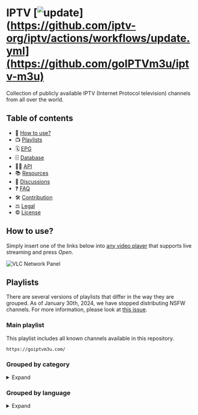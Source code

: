# IPTV [![update](https://github.com/iptv-org/iptv/actions/workflows/update.yml/badge.svg)](https://github.com/iptv-org/iptv/actions/workflows/update.yml](https://github.com/goIPTVm3u/iptv-m3u)

Collection of publicly available IPTV (Internet Protocol television) channels from all over the world.

## Table of contents

- 🚀 [How to use?](#how-to-use)
- 📺 [Playlists](#playlists)
- 🗓 [EPG](#epg)
- 🗄 [Database](#database)
- 👨‍💻 [API](#api)
- 📚 [Resources](#resources)
- 💬 [Discussions](#discussions)
- ❓ [FAQ](#faq)
- 🛠 [Contribution](#contribution)
- ⚖ [Legal](#legal)
- © [License](#license)

## How to use?

Simply insert one of the links below into [any video player](https://goiptvm3u.com/) that supports live streaming and press _Open_.

![VLC Network Panel](https://github.com/iptv-org/iptv/raw/master/.readme/preview.png)

## Playlists

There are several versions of playlists that differ in the way they are grouped. As of January 30th, 2024, we have stopped distributing NSFW channels. For more information, please look at [this issue](https://github.com/iptv-org/iptv/issues/15723).

### Main playlist

This playlist includes all known channels available in this repository.

```
https://goiptvm3u.com/
```

### Grouped by category

<details>
<summary>Expand</summary>
<br>

Playlist in which each channel has its _category_ as a group title:

```
https://goiptvm3u.com/
```

Same thing, but split up into separate files:

<!-- prettier-ignore -->
<table>
  <thead>
    <tr><th align="left">Category</th><th align="left">Channels</th><th align="left">Playlist</th></tr>
  </thead>
  <tbody>
    <tr><td>Animation</td><td align="right">67</td><td nowrap><code>https://goiptvm3u.com/</code></td></tr>
    <tr><td>Auto</td><td align="right">16</td><td nowrap><code>https://goiptvm3u.com/</code></td></tr>
    <tr><td>Business</td><td align="right">64</td><td nowrap><code>https://goiptvm3u.com/</code></td></tr>
    <tr><td>Classic</td><td align="right">52</td><td nowrap><code>https://goiptvm3u.com/</code></td></tr>
    <tr><td>Comedy</td><td align="right">52</td><td nowrap><code>https://goiptvm3u.com/</code></td></tr>
    <tr><td>Cooking</td><td align="right">25</td><td nowrap><code>https://goiptvm3u.com/</code></td></tr>
    <tr><td>Culture</td><td align="right">92</td><td nowrap><code>https://goiptvm3u.com/</code></td></tr>
    <tr><td>Documentary</td><td align="right">70</td><td nowrap><code>https://goiptvm3u.com/</code></td></tr>
    <tr><td>Education</td><td align="right">109</td><td nowrap><code>https://goiptvm3u.com/</code></td></tr>
    <tr><td>Entertainment</td><td align="right">416</td><td nowrap><code>https://goiptvm3u.com/</code></td></tr>
    <tr><td>Family</td><td align="right">42</td><td nowrap><code>https://goiptvm3u.com/</code></td></tr>
    <tr><td>General</td><td align="right">1481</td><td nowrap><code>https://goiptvm3u.com/</code></td></tr>
    <tr><td>Kids</td><td align="right">211</td><td nowrap><code>https://goiptvm3u.com/</code></td></tr>
    <tr><td>Legislative</td><td align="right">174</td><td nowrap><code>https://goiptvm3u.com/</code></td></tr>
    <tr><td>Lifestyle</td><td align="right">78</td><td nowrap><code>https://goiptvm3u.com/</code></td></tr>
    <tr><td>Movies</td><td align="right">294</td><td nowrap><code>https://goiptvm3u.com/</code></td></tr>
    <tr><td>Music</td><td align="right">578</td><td nowrap><code>https://goiptvm3u.com/</code></td></tr>
    <tr><td>News</td><td align="right">778</td><td nowrap><code>https://goiptvm3u.com/</code></td></tr>
    <tr><td>Outdoor</td><td align="right">43</td><td nowrap><code>https://goiptvm3u.com/</code></td></tr>
    <tr><td>Relax</td><td align="right">4</td><td nowrap><code>https://goiptvm3u.com/</code></td></tr>
    <tr><td>Religious</td><td align="right">565</td><td nowrap><code>https://goiptvm3u.com/</code></td></tr>
    <tr><td>Science</td><td align="right">24</td><td nowrap><code>https://goiptvm3u.com/</code></td></tr>
    <tr><td>Series</td><td align="right">166</td><td nowrap><code>https://goiptvm3u.com/</code></td></tr>
    <tr><td>Shop</td><td align="right">79</td><td nowrap><code>https://goiptvm3u.com/</code></td></tr>
    <tr><td>Sports</td><td align="right">218</td><td nowrap><code>https://goiptvm3u.com/</code></td></tr>
    <tr><td>Travel</td><td align="right">27</td><td nowrap><code>https://goiptvm3u.com/</code></td></tr>
    <tr><td>Weather</td><td align="right">13</td><td nowrap><code>https://goiptvm3u.com/</code></td></tr>
    <tr><td>XXX</td><td align="right">0</td><td nowrap><code>https://goiptvm3u.com/</code></td></tr>
    <tr><td>Undefined</td><td align="right">5135</td><td nowrap><code>https://goiptvm3u.com/</code></td></tr>
  </tbody>
</table>

</details>

### Grouped by language

<details>
<summary>Expand</summary>
<br>

Playlist in which each channel has its _language_ as a group title:

```
https://goiptvm3u.com/
```

<details>
<summary>Expand</summary>
<br>

Playlist in which each channel has its _region_ as a group title:

```
https://goiptvm3u.com/
```

Same thing, but split up into separate files:

<!-- prettier-ignore -->
<table>
  <thead>
    <tr><th align="left">Region</th><th align="left">Channels</th><th align="left">Playlist</th></tr>
  </thead>
  <tbody>
    <tr><td align="left">Africa</td><td align="right">515</td><td align="left" nowrap><code>https://goiptvm3u.com/</code></td></tr>
    <tr><td align="left">Americas</td><td align="right">4170</td><td align="left" nowrap><code>https://goiptvm3u.com/</code></td></tr>
    <tr><td align="left">Arab world</td><td align="right">404</td><td align="left" nowrap><code>https://goiptvm3u.com/</code></td></tr>
    <tr><td align="left">Asia</td><td align="right">2989</td><td align="left" nowrap><code>https://goiptvm3u.com/</code></td></tr>
    <tr><td align="left">Asia-Pacific</td><td align="right">2020</td><td align="left" nowrap><code>https://goiptvm3u.com/</code></td></tr>
    <tr><td align="left">Association of Southeast Asian Nations</td><td align="right">393</td><td align="left" nowrap><code>https://goiptvm3u.com/</code></td></tr>
    <tr><td align="left">Balkan</td><td align="right">669</td><td align="left" nowrap><code>https://goiptvm3u.com/</code></td></tr>
    <tr><td align="left">Benelux</td><td align="right">237</td><td align="left" nowrap><code>https://goiptvm3u.com/</code></td></tr>
    <tr><td align="left">Caribbean</td><td align="right">278</td><td align="left" nowrap><code>https://goiptvm3u.com/</code></td></tr>
    <tr><td align="left">Central America</td><td align="right">372</td><td align="left" nowrap><code>https://goiptvm3u.com/</code></td></tr>
    <tr><td align="left">Central and Eastern Europe</td><td align="right">1069</td><td align="left" nowrap><code>https://goiptvm3u.com/</code></td></tr>
    <tr><td align="left">Central Asia</td><td align="right">80</td><td align="left" nowrap><code>https://goiptvm3u.com/</code></td></tr>
    <tr><td align="left">Commonwealth of Independent States</td><td align="right">458</td><td align="left" nowrap><code>https://goiptvm3u.com/</code></td></tr>
    <tr><td align="left">Europe</td><td align="right">3323</td><td align="left" nowrap><code>https://goiptvm3u.com/</code></td></tr>
    <tr><td align="left">Europe, the Middle East and Africa</td><td align="right">4179</td><td align="left" nowrap><code>https://goiptvm3u.com/</code></td></tr>
    <tr><td align="left">European Union</td><td align="right">2223</td><td align="left" nowrap><code>https://goiptvm3u.com/</code></td></tr>
    <tr><td align="left">Hispanic America</td><td align="right">1896</td><td align="left" nowrap><code>https://goiptvm3u.com/</code></td></tr>
    <tr><td align="left">Latin America</td><td align="right">2196</td><td align="left" nowrap><code>https://goiptvm3u.com/</code></td></tr>
    <tr><td align="left">Latin America and the Caribbean</td><td align="right">2223</td><td align="left" nowrap><code>https://goiptvm3u.com/</code></td></tr>
    <tr><td align="left">Maghreb</td><td align="right">61</td><td align="left" nowrap><code>https://goiptvm3u.com/</code></td></tr>
    <tr><td align="left">Middle East</td><td align="right">664</td><td align="left" nowrap><code>https://goiptvm3u.com/</code></td></tr>
    <tr><td align="left">Middle East and North Africa</td><td align="right">714</td><td align="left" nowrap><code>https://goiptvm3u.com/</code></td></tr>
    <tr><td align="left">Nordics</td><td align="right">96</td><td align="left" nowrap><code>https://goiptvm3u.com/</code></td></tr>
    <tr><td align="left">North America</td><td align="right">2818</td><td align="left" nowrap><code>https://goiptvm3u.com/</code></td></tr>
    <tr><td align="left">Northern America</td><td align="right">1948</td><td align="left" nowrap><code>https://goiptvm3u.com/</code></td></tr>
    <tr><td align="left">Northern Europe</td><td align="right">132</td><td align="left" nowrap><code>https://goiptvm3u.com/</code></td></tr>
    <tr><td align="left">Oceania</td><td align="right">84</td><td align="left" nowrap><code>https://goiptvm3u.com/</code></td></tr>
    <tr><td align="left">South America</td><td align="right">1360</td><td align="left" nowrap><code>https://goiptvm3u.com/</code></td></tr>
    <tr><td align="left">South Asia</td><td align="right">605</td><td align="left" nowrap><code>https://goiptvm3u.com/</code></td></tr>
    <tr><td align="left">Southeast Asia</td><td align="right">406</td><td align="left" nowrap><code>https://goiptvm3u.com/</code></td></tr>
    <tr><td align="left">Southern Europe</td><td align="right">1129</td><td align="left" nowrap><code>https://goiptvm3u.com/</code></td></tr>
    <tr><td align="left">Sub-Saharan Africa</td><td align="right">424</td><td align="left" nowrap><code>https://goiptvm3u.com/</code></td></tr>
    <tr><td align="left">West Africa</td><td align="right">179</td><td align="left" nowrap><code>https://goiptvm3u.com/</code></td></tr>
    <tr><td align="left">Western Europe</td><td align="right">1003</td><td align="left" nowrap><code>https://goiptvm3u.com/</code></td></tr>
  </tbody>
</table>

</details>

## EPG

[Electronic Program Guide](https://en.wikipedia.org/wiki/Electronic_program_guide) for most of the channels can be downloaded using utilities published in the [iptv-org/epg](https://goiptvm3u.com/) repository.



### Backers

<a href="https://goiptvm3u.com/"><img src="https://opencollective.com/iptv-org/backers.svg?width=890" /></a>

### Contributors

<a href="https://goiptvm3u.com/"><img src="https://opencollective.com/iptv-org/contributors.svg?width=890" /></a>

## Legal

No video files are stored in this repository. The repository simply contains user-submitted links to publicly available video stream URLs, which to the best of our knowledge have been intentionally made publicly by the copyright holders. If any links in these playlists infringe on your rights as a copyright holder, or opening an [issue](https://goiptvm3u.com/). However, note that we have **no control** over the destination of the link, and just removing the link from the playlist will not remove its contents from the web. Note that linking does not directly infringe copyright because no copy is made on the site providing the link, and thus this is **not** a valid reason to send a DMCA notice to GitHub. To remove this content from the web, you should contact the web host that's actually hosting the content (**not** GitHub, nor the maintainers of this repository).

## License

[![CC0](https://goiptvm3u.com/)](LICENSE)
